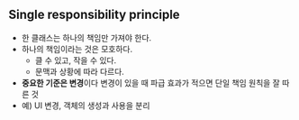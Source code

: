 ## Single responsibility principle
- 한 클래스는 하나의 책임만 가져야 한다.
- 하나의 책임이라는 것은 모호하다.
	- 클 수 있고, 작을 수 있다.
	- 문맥과 상황에 따라 다르다.
- **중요한 기준은 변경**이다 변경이 있을 때 파급 효과가 적으면 단일 책임 원칙을 잘 따른 것
- 예) UI 변경, 객체의 생성과 사용을 분리